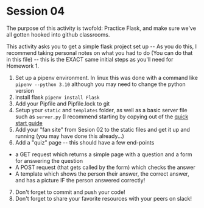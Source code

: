 # Session 04

The purpose of this activity is twofold: Practice Flask, and make sure we've all gotten hooked into github classrooms.

This activity asks you to get a simple flask project set up -- As you do this, I recommend taking personal notes on what you had to do (You can do that in this file) -- this is the EXACT same initial steps as you'll need for Homework 1.

1. Set up a pipenv environment. In linux this was done with a command like `pipenv --python 3.10` although you may need to change the python version
2. install flask `pipenv install Flask`
3. Add your Pipfile and Pipfile.lock to git
4. Setup your `static` and `templates` folder, as well as a basic server file such as `server.py` (I recommend starting by copying out of the [quick start guide](https://flask.palletsprojects.com/en/2.2.x/quickstart/#a-minimal-application)
5. Add your "fan site" from Sesion 02 to the static files and get it up and running (you may have done this already...)
6. Add a "quiz" page -- this should have a few end-points
  * a GET request which returns a simple page with a question and a form for answering the question
  * A POST request (that gets called by the form) which checks the answer
  * A template which shows the person their answer, the correct answer, and has a picture IF the person answered correctly!
7. Don't forget to commit and push your code!
8. Don't forget to share your favorite resources with your peers on slack!

